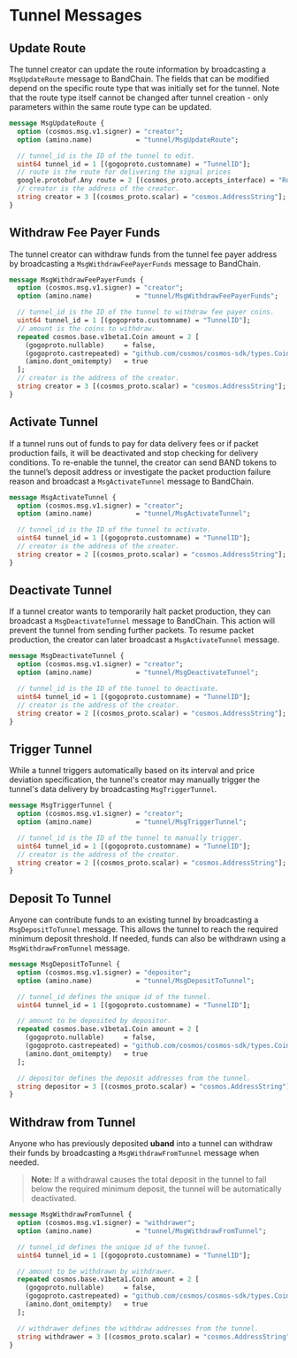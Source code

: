 # Tunnel Messages

## Update Route

The tunnel creator can update the route information by broadcasting a `MsgUpdateRoute` message to BandChain. The fields that can be modified depend on the specific route type that was initially set for the tunnel. Note that the route type itself cannot be changed after tunnel creation - only parameters within the same route type can be updated.

```protobuf
message MsgUpdateRoute {
  option (cosmos.msg.v1.signer) = "creator";
  option (amino.name)           = "tunnel/MsgUpdateRoute";

  // tunnel_id is the ID of the tunnel to edit.
  uint64 tunnel_id = 1 [(gogoproto.customname) = "TunnelID"];
  // route is the route for delivering the signal prices
  google.protobuf.Any route = 2 [(cosmos_proto.accepts_interface) = "RouteI"];
  // creator is the address of the creator.
  string creator = 3 [(cosmos_proto.scalar) = "cosmos.AddressString"];
}
```

## Withdraw Fee Payer Funds

The tunnel creator can withdraw funds from the tunnel fee payer address by broadcasting a `MsgWithdrawFeePayerFunds` message to BandChain.

```protobuf
message MsgWithdrawFeePayerFunds {
  option (cosmos.msg.v1.signer) = "creator";
  option (amino.name)           = "tunnel/MsgWithdrawFeePayerFunds";

  // tunnel_id is the ID of the tunnel to withdraw fee payer coins.
  uint64 tunnel_id = 1 [(gogoproto.customname) = "TunnelID"];
  // amount is the coins to withdraw.
  repeated cosmos.base.v1beta1.Coin amount = 2 [
    (gogoproto.nullable)     = false,
    (gogoproto.castrepeated) = "github.com/cosmos/cosmos-sdk/types.Coins",
    (amino.dont_omitempty)   = true
  ];
  // creator is the address of the creator.
  string creator = 3 [(cosmos_proto.scalar) = "cosmos.AddressString"];
}
```

## Activate Tunnel

If a tunnel runs out of funds to pay for data delivery fees or if packet production fails, it will be deactivated and stop checking for delivery conditions. To re-enable the tunnel, the creator can send BAND tokens to the tunnel’s deposit address or investigate the packet production failure reason and broadcast a `MsgActivateTunnel` message to BandChain.

```protobuf
message MsgActivateTunnel {
  option (cosmos.msg.v1.signer) = "creator";
  option (amino.name)           = "tunnel/MsgActivateTunnel";

  // tunnel_id is the ID of the tunnel to activate.
  uint64 tunnel_id = 1 [(gogoproto.customname) = "TunnelID"];
  // creator is the address of the creator.
  string creator = 2 [(cosmos_proto.scalar) = "cosmos.AddressString"];
}
```

## Deactivate Tunnel

If a tunnel creator wants to temporarily halt packet production, they can broadcast a `MsgDeactivateTunnel` message to BandChain. This action will prevent the tunnel from sending further packets. To resume packet production, the creator can later broadcast a `MsgActivateTunnel` message.

```protobuf
message MsgDeactivateTunnel {
  option (cosmos.msg.v1.signer) = "creator";
  option (amino.name)           = "tunnel/MsgDeactivateTunnel";

  // tunnel_id is the ID of the tunnel to deactivate.
  uint64 tunnel_id = 1 [(gogoproto.customname) = "TunnelID"];
  // creator is the address of the creator.
  string creator = 2 [(cosmos_proto.scalar) = "cosmos.AddressString"];
}
```

## Trigger Tunnel

While a tunnel triggers automatically based on its interval and price deviation specification, the tunnel's creator may manually trigger the tunnel's data delivery by broadcasting `MsgTriggerTunnel`.

```protobuf
message MsgTriggerTunnel {
  option (cosmos.msg.v1.signer) = "creator";
  option (amino.name)           = "tunnel/MsgTriggerTunnel";

  // tunnel_id is the ID of the tunnel to manually trigger.
  uint64 tunnel_id = 1 [(gogoproto.customname) = "TunnelID"];
  // creator is the address of the creator.
  string creator = 2 [(cosmos_proto.scalar) = "cosmos.AddressString"];
}
```

## Deposit To Tunnel

Anyone can contribute funds to an existing tunnel by broadcasting a `MsgDepositToTunnel` message. This allows the tunnel to reach the required minimum deposit threshold. If needed, funds can also be withdrawn using a `MsgWithdrawFromTunnel` message.

```protobuf
message MsgDepositToTunnel {
  option (cosmos.msg.v1.signer) = "depositor";
  option (amino.name)           = "tunnel/MsgDepositToTunnel";

  // tunnel_id defines the unique id of the tunnel.
  uint64 tunnel_id = 1 [(gogoproto.customname) = "TunnelID"];

  // amount to be deposited by depositor.
  repeated cosmos.base.v1beta1.Coin amount = 2 [
    (gogoproto.nullable)     = false,
    (gogoproto.castrepeated) = "github.com/cosmos/cosmos-sdk/types.Coins",
    (amino.dont_omitempty)   = true
  ];

  // depositor defines the deposit addresses from the tunnel.
  string depositor = 3 [(cosmos_proto.scalar) = "cosmos.AddressString"];
}
```

## **Withdraw from Tunnel**

Anyone who has previously deposited **uband** into a tunnel can withdraw their funds by broadcasting a `MsgWithdrawFromTunnel` message when needed.

> **Note:** If a withdrawal causes the total deposit in the tunnel to fall below the required minimum deposit, the tunnel will be automatically deactivated.

```protobuf
message MsgWithdrawFromTunnel {
  option (cosmos.msg.v1.signer) = "withdrawer";
  option (amino.name)           = "tunnel/MsgWithdrawFromTunnel";

  // tunnel_id defines the unique id of the tunnel.
  uint64 tunnel_id = 1 [(gogoproto.customname) = "TunnelID"];

  // amount to be withdrawn by withdrawer.
  repeated cosmos.base.v1beta1.Coin amount = 2 [
    (gogoproto.nullable)     = false,
    (gogoproto.castrepeated) = "github.com/cosmos/cosmos-sdk/types.Coins",
    (amino.dont_omitempty)   = true
  ];

  // withdrawer defines the withdraw addresses from the tunnel.
  string withdrawer = 3 [(cosmos_proto.scalar) = "cosmos.AddressString"];
}
```
